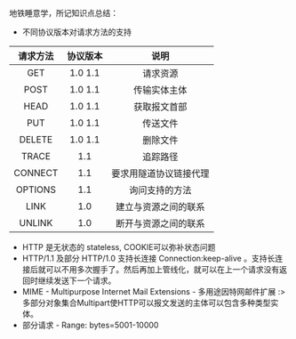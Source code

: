 地铁睡意学，所记知识点总结：

- 不同协议版本对请求方法的支持

|请求方法|协议版本 |说明 |
|:------:|:-------:|:---:|
|GET     |1.0   1.1|请求资源|
|POST    |1.0   1.1|传输实体主体|
|HEAD    |1.0   1.1|获取报文首部|
|PUT     |1.0   1.1|传送文件|
|DELETE  |1.0   1.1|删除文件|
|TRACE   |1.1      |追踪路径|
|CONNECT |1.1      |要求用隧道协议链接代理|
|OPTIONS |1.1      |询问支持的方法|
|LINK    |1.0      |建立与资源之间的联系|
|UNLINK  |1.0      |断开与资源之间的联系|

- HTTP 是无状态的 stateless, COOKIE可以弥补状态问题
- HTTP/1.1 及部分 HTTP/1.0 支持长连接 Connection:keep-alive 。支持长连接后就可以不用多次握手了。然后再加上管线化，就可以在上一个请求没有返回时继续发送下一个请求。
- MIME - Multipurpose Internet Mail Extensions - 多用途因特网邮件扩展 :> 多部分对象集合Multipart使HTTP可以报文发送的主体可以包含多种类型实体。
- 部分请求 - Range: bytes=5001-10000
